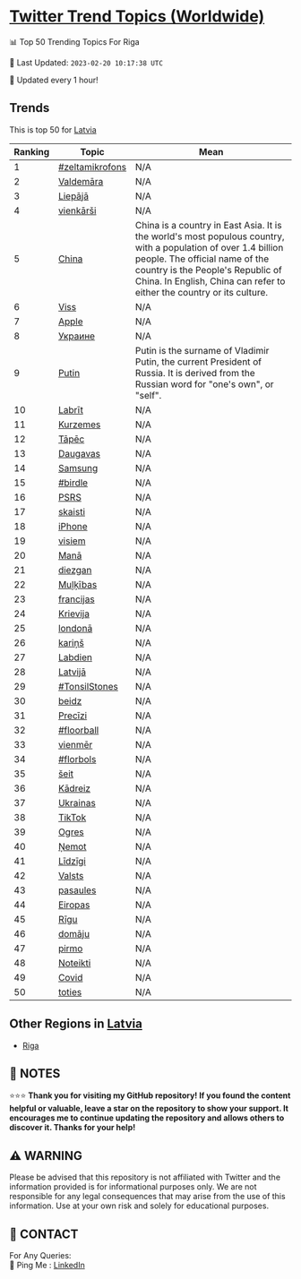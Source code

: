 [Twitter Trend Topics (Worldwide)](https://github.com/ErcinDedeoglu/Twitter-Trend-Topics)
==========


📊 Top 50 Trending Topics For Riga

📆 Last Updated: `2023-02-20 10:17:38 UTC`

🔧 Updated every 1 hour!


## Trends

This is top 50 for [Latvia](</Latvia>)

| Ranking | Topic | Mean |
| ------- | ------------ | ------------ |
| 1 | [#zeltamikrofons](http://twitter.com/search?q=%23zeltamikrofons) | N/A |
| 2 | [Valdemāra](http://twitter.com/search?q=Valdem%c4%81ra) | N/A |
| 3 | [Liepājā](http://twitter.com/search?q=Liep%c4%81j%c4%81) | N/A |
| 4 | [vienkārši](http://twitter.com/search?q=vienk%c4%81r%c5%a1i) | N/A |
| 5 | [China](http://twitter.com/search?q=China) | China is a country in East Asia. It is the world's most populous country, with a population of over 1.4 billion people. The official name of the country is the People's Republic of China. In English, China can refer to either the country or its culture. |
| 6 | [Viss](http://twitter.com/search?q=Viss) | N/A |
| 7 | [Apple](http://twitter.com/search?q=Apple) | N/A |
| 8 | [Украине](http://twitter.com/search?q=%d0%a3%d0%ba%d1%80%d0%b0%d0%b8%d0%bd%d0%b5) | N/A |
| 9 | [Putin](http://twitter.com/search?q=Putin) | Putin is the surname of Vladimir Putin, the current President of Russia. It is derived from the Russian word for "one's own", or "self". |
| 10 | [Labrīt](http://twitter.com/search?q=Labr%c4%abt) | N/A |
| 11 | [Kurzemes](http://twitter.com/search?q=Kurzemes) | N/A |
| 12 | [Tāpēc](http://twitter.com/search?q=T%c4%81p%c4%93c) | N/A |
| 13 | [Daugavas](http://twitter.com/search?q=Daugavas) | N/A |
| 14 | [Samsung](http://twitter.com/search?q=Samsung) | N/A |
| 15 | [#birdle](http://twitter.com/search?q=%23birdle) | N/A |
| 16 | [PSRS](http://twitter.com/search?q=PSRS) | N/A |
| 17 | [skaisti](http://twitter.com/search?q=skaisti) | N/A |
| 18 | [iPhone](http://twitter.com/search?q=iPhone) | N/A |
| 19 | [visiem](http://twitter.com/search?q=visiem) | N/A |
| 20 | [Manā](http://twitter.com/search?q=Man%c4%81) | N/A |
| 21 | [diezgan](http://twitter.com/search?q=diezgan) | N/A |
| 22 | [Muļķības](http://twitter.com/search?q=Mu%c4%bc%c4%b7%c4%abbas) | N/A |
| 23 | [francijas](http://twitter.com/search?q=francijas) | N/A |
| 24 | [Krievija](http://twitter.com/search?q=Krievija) | N/A |
| 25 | [londonā](http://twitter.com/search?q=london%c4%81) | N/A |
| 26 | [kariņš](http://twitter.com/search?q=kari%c5%86%c5%a1) | N/A |
| 27 | [Labdien](http://twitter.com/search?q=Labdien) | N/A |
| 28 | [Latvijā](http://twitter.com/search?q=Latvij%c4%81) | N/A |
| 29 | [#TonsilStones](http://twitter.com/search?q=%23TonsilStones) | N/A |
| 30 | [beidz](http://twitter.com/search?q=beidz) | N/A |
| 31 | [Precīzi](http://twitter.com/search?q=Prec%c4%abzi) | N/A |
| 32 | [#floorball](http://twitter.com/search?q=%23floorball) | N/A |
| 33 | [vienmēr](http://twitter.com/search?q=vienm%c4%93r) | N/A |
| 34 | [#florbols](http://twitter.com/search?q=%23florbols) | N/A |
| 35 | [šeit](http://twitter.com/search?q=%c5%a1eit) | N/A |
| 36 | [Kādreiz](http://twitter.com/search?q=K%c4%81dreiz) | N/A |
| 37 | [Ukrainas](http://twitter.com/search?q=Ukrainas) | N/A |
| 38 | [TikTok](http://twitter.com/search?q=TikTok) | N/A |
| 39 | [Ogres](http://twitter.com/search?q=Ogres) | N/A |
| 40 | [Ņemot](http://twitter.com/search?q=%c5%85emot) | N/A |
| 41 | [Līdzīgi](http://twitter.com/search?q=L%c4%abdz%c4%abgi) | N/A |
| 42 | [Valsts](http://twitter.com/search?q=Valsts) | N/A |
| 43 | [pasaules](http://twitter.com/search?q=pasaules) | N/A |
| 44 | [Eiropas](http://twitter.com/search?q=Eiropas) | N/A |
| 45 | [Rīgu](http://twitter.com/search?q=R%c4%abgu) | N/A |
| 46 | [domāju](http://twitter.com/search?q=dom%c4%81ju) | N/A |
| 47 | [pirmo](http://twitter.com/search?q=pirmo) | N/A |
| 48 | [Noteikti](http://twitter.com/search?q=Noteikti) | N/A |
| 49 | [Covid](http://twitter.com/search?q=Covid) | N/A |
| 50 | [toties](http://twitter.com/search?q=toties) | N/A |



## Other Regions in [Latvia](</Latvia>)

* [Riga](</Latvia/Riga.md>)



## 📝 NOTES

⭐⭐⭐ **Thank you for visiting my GitHub repository! If you found the content helpful or valuable, leave a star on the repository to show your support. It encourages me to continue updating the repository and allows others to discover it. Thanks for your help!**


## ⚠️ WARNING

Please be advised that this repository is not affiliated with Twitter and the information provided is for informational purposes only. We are not responsible for any legal consequences that may arise from the use of this information. Use at your own risk and solely for educational purposes.


## 📨 CONTACT

 For Any Queries:  
            🏓 Ping Me : [LinkedIn](https://www.linkedin.com/in/ercindedeoglu/)
